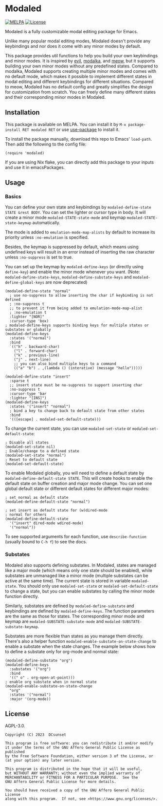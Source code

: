 # Modaled

[![MELPA](https://melpa.org/packages/modaled-badge.svg)](https://melpa.org/#/modaled)
[![License](https://badgen.net/github/license/dcsunset/modaled)](https://github.com/DCsunset/modaled)

Modaled is a fully customizable modal editing package for Emacs.

Unlike many popular modal editing modes,
Modaled doesn't provide any keybindings
and nor does it come with any minor modes by default.

This package provides util functions to help you build your own keybindings and minor modes.
It is inspired by [evil](https://github.com/emacs-evil/evil), [modalka](https://github.com/mrkkrp/modalka), and [meow](https://github.com/meow-edit/meow),
but it supports building your own minor modes without any predefined states.
Compared to modalka, Modaled supports creating multiple minor modes and comes with no default mode,
which makes it possible to implement different states in modal editing and different keybindings for different situations.
Compared to meow, Modaled has no default config and greatly simplifies the design for customization from scratch.
You can freely define many different states and their corresponding minor modes in Modaled.

## Installation

This package is available on MELPA.
You can install it by `M-x package-install RET modaled RET` or use [use-package](https://github.com/jwiegley/use-package) to install it.

To install the package manually, download this repo to Emacs' `load-path`.
Then add the following to the config file:

```emacs-lisp
(require 'modaled)
```

If you are using Nix flake,
you can directly add this package to your inputs and use it in emacsPackages.

## Usage

### Basics

You can define your own state and keybindings by `modaled-define-state STATE &rest BODY`.
You can set the lighter or cursor type in body.
It will create a minor mode `modaled-STATE-state-mode` and keymap `modaled-STATE-state-keymap` automatically.

The mode is added to `emulation-mode-map-alists` by default to increase its priority unless `:no-emulation` is specified.

Besides, the keymap is suppressed by default, which means using undefined keys will result in an error instead of inserting the raw character
unless `:no-suppress` is set to true.

You can set up the keymap by `modaled-define-keys` (or directly using `define-key`) and enable the minor mode whenever you want.
(Note: `modaled-define-state-keys`, `modaled-define-substate-keys` and `modaled-define-global-keys` are now deprecated)

```emacs-lisp
(modaled-define-state "normal"
  ; use no-suppress to allow inserting the char if keybinding is not defined
  ; :no-suppress t
  ;; to prevent it from being added to emulation-mode-map-alist
  ; :no-emulation t
  :lighter "[NOR]"
  :cursor-type 'box)
; modaled-define-keys supports binding keys for multiple states or substates or globally
(modaled-define-keys
  :states '("normal")
  :bind
  `(("h" . backward-char)
    ("l" . forward-char)
    ("k" . previous-line)
    ("j" . next-line)
    ;; you can also bind multiple keys to a command
    (("a" "b") . ,(lambda () (interative) (message "hello")))))

(modaled-define-state "insert"
  :sparse t
  ;; insert state must be no-suppress to support inserting char
  :no-suppress t
  :cursor-type 'bar
  :lighter "[INS]")
(modaled-define-keys
  :states '("insert" "normal")
  ; bind a key to change back to default state from other states
  :bind
  '(([escape] . modaled-set-default-state)))
```

To change the current state, you can use `modaled-set-state` or `modaled-set-default-state`:

```emacs-lisp
; Disable all states
(modaled-set-state nil)
; Enable/change to a defined state
(modaled-set-state "normal")
; Reset to default state
(modaled-set-default-state)
```

To enable Modaled globally, you will need to define a default state by `modaled-define-default-state STATE`.
This will create hooks to enable the default state on buffer creation and major mode change.
You can set one global default state or different default states for different major modes:

```emacs-lisp
; set normal as default state
(modaled-define-default-state "normal")

; set insert as default state for (w)dired-mode
; normal for others
(modaled-define-default-state
  '("insert" dired-mode wdired-mode)
  '("normal"))
```

To see supported arguments for each function, use `describe-function` (usually bound to `C-h f`) to see the docs.

### Substates

Modaled also supports defining substates.
In Modaled, states are managed like a major mode (which means only one state should be enabled),
while substates are unmanaged like a minor mode (multiple substates can be active at the same time).
The current state is stored in variable `modaled-state`.
You should only use `modaled-set-state` or `modaled-set-default-state` to change a state,
but you can enable substates by calling the minor mode function directly.

Similarly, substates are defined by `modaled-define-substate` and keybindings are defined by `modaled-define-keys`.
The function parameters are the same as those for states.
The corresponding minor mode and keymap are `modaled-SUBSTATE-substate-mode` and `modaled-SUBSTATE-substate-keymap`.

Substates are more flexible than states as you manage them directly.
There's also a helper function `modaled-enable-substate-on-state-change` to enable a substate when the state changes.
The example below shows how to define a substate only for org-mode and normal state:

```emacs-lisp
(modaled-define-substate "org")
(modaled-define-keys
  :substates '("org")
  :bind
  '((" o" . org-open-at-point)))
; enable org substate when in normal state
(modaled-enable-substate-on-state-change
  "org"
  :states '("normal")
  :major '(org-mode))
```


## License

AGPL-3.0.

    Copyright (C) 2023  DCsunset

    This program is free software: you can redistribute it and/or modify
    it under the terms of the GNU Affero General Public License as published
    by the Free Software Foundation, either version 3 of the License, or
    (at your option) any later version.

    This program is distributed in the hope that it will be useful,
    but WITHOUT ANY WARRANTY; without even the implied warranty of
    MERCHANTABILITY or FITNESS FOR A PARTICULAR PURPOSE.  See the
    GNU Affero General Public License for more details.

    You should have received a copy of the GNU Affero General Public License
    along with this program.  If not, see <https://www.gnu.org/licenses/>.

